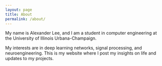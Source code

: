 ```yaml
---
layout: page
title: About
permalink: /about/
---
```


My name is Alexander Lee, and I am a student in computer engineering at the University of Illinois Urbana-Champaign.

My interests are in deep learning networks, signal processing, and neuroengineering. This is my website where I post my insights on life and updates to my projects.

<!--
bundle exec jekyll serve

git add .
git commit -m ""
git push origin main
-->